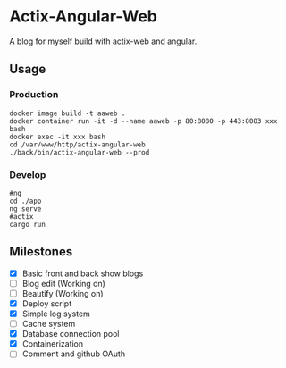 # Actix-Angular-Web

A blog for myself build with actix-web and angular.

## Usage

### Production

```shell
docker image build -t aaweb .
docker container run -it -d --name aaweb -p 80:8080 -p 443:8083 xxx bash
docker exec -it xxx bash
cd /var/www/http/actix-angular-web
./back/bin/actix-angular-web --prod
```

### Develop

```shell
#ng
cd ./app
ng serve
#actix
cargo run
```

## Milestones

- [x] Basic front and back show blogs
- [ ] Blog edit (Working on)
- [ ] Beautify (Working on)
- [x] Deploy script
- [x] Simple log system
- [ ] Cache system
- [x] Database connection pool
- [x] Containerization
- [ ] Comment and github OAuth

### 